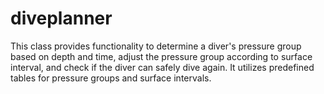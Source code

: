 # diveplanner
This class provides functionality to determine a diver's pressure group based on depth and time, adjust the pressure group according to surface interval, and check if the diver can safely dive again. It utilizes predefined tables for pressure groups and surface intervals.
